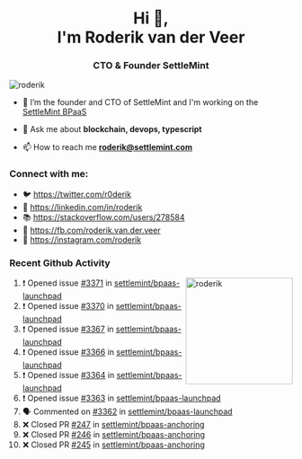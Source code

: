 <h1 align="center">Hi 👋,<br/> I'm Roderik van der Veer</h1>
<h3 align="center">CTO & Founder SettleMint</h3>

<p align="left"> <img src="https://komarev.com/ghpvc/?username=roderik" alt="roderik" /> </p>

- 🔭 I’m the founder and CTO of SettleMint and I'm working on the [SettleMint BPaaS](https://settlemint.com)

- 💬 Ask me about **blockchain, devops, typescript**

- 📫 How to reach me **roderik@settlemint.com**



### Connect with me:

- 🐦 https://twitter.com/r0derik
- 🏢 https://linkedin.com/in/roderik
- 📚 https://stackoverflow.com/users/278584
- 🙊 https://fb.com/roderik.van.der.veer
- 📸 https://instagram.com/roderik

### Recent Github Activity
<img src="https://github-readme-stats.vercel.app/api?username=roderik&show_icons=true&count_private=true" alt="roderik" align="right" height="190" />

<!--START_SECTION:activity-->
1. ❗️ Opened issue [#3371](https://github.com/settlemint/bpaas-launchpad/issues/3371) in [settlemint/bpaas-launchpad](https://github.com/settlemint/bpaas-launchpad)
2. ❗️ Opened issue [#3370](https://github.com/settlemint/bpaas-launchpad/issues/3370) in [settlemint/bpaas-launchpad](https://github.com/settlemint/bpaas-launchpad)
3. ❗️ Opened issue [#3367](https://github.com/settlemint/bpaas-launchpad/issues/3367) in [settlemint/bpaas-launchpad](https://github.com/settlemint/bpaas-launchpad)
4. ❗️ Opened issue [#3366](https://github.com/settlemint/bpaas-launchpad/issues/3366) in [settlemint/bpaas-launchpad](https://github.com/settlemint/bpaas-launchpad)
5. ❗️ Opened issue [#3364](https://github.com/settlemint/bpaas-launchpad/issues/3364) in [settlemint/bpaas-launchpad](https://github.com/settlemint/bpaas-launchpad)
6. ❗️ Opened issue [#3363](https://github.com/settlemint/bpaas-launchpad/issues/3363) in [settlemint/bpaas-launchpad](https://github.com/settlemint/bpaas-launchpad)
7. 🗣 Commented on [#3362](https://github.com/settlemint/bpaas-launchpad/issues/3362) in [settlemint/bpaas-launchpad](https://github.com/settlemint/bpaas-launchpad)
8. ❌ Closed PR [#247](https://github.com/settlemint/bpaas-anchoring/pull/247) in [settlemint/bpaas-anchoring](https://github.com/settlemint/bpaas-anchoring)
9. ❌ Closed PR [#246](https://github.com/settlemint/bpaas-anchoring/pull/246) in [settlemint/bpaas-anchoring](https://github.com/settlemint/bpaas-anchoring)
10. ❌ Closed PR [#245](https://github.com/settlemint/bpaas-anchoring/pull/245) in [settlemint/bpaas-anchoring](https://github.com/settlemint/bpaas-anchoring)
<!--END_SECTION:activity-->